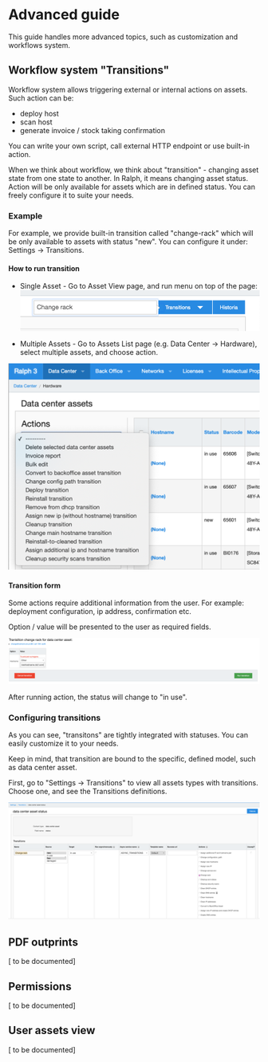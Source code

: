 # Advanced guide

This guide handles more advanced topics, such as customization and workflows system.

## Workflow system "Transitions"

Workflow system allows triggering external or internal actions on assets. Such action can be: 

* deploy host
* scan host
* generate invoice / stock taking confirmation

You can write your own script, call external HTTP endpoint or use built-in action. 

When we think about workflow, we think about "transition" - changing asset state from one state to another. In Ralph, it means changing asset status. Action will be only available for assets which are in defined status. You can freely configure it to suite your needs.


### Example

For example, we provide built-in transition called "change-rack" which will be only available to assets with status "new". You can configure it under: Settings -> Transitions.

#### How to run transition

* Single Asset - Go to Asset View page, and run menu on top of the page:
![](img/transition-example.png)

* Multiple Assets - Go to Assets List page (e.g. Data Center -> Hardware), select multiple assets, and choose action.

![](img/transition-multiple.png)

#### Transition form


Some actions require additional information from the user. For example: deployment configuration, ip address, confirmation etc. 

Option / value will be presented to the user as required fields.

![](img/transition-form.png)

After running action, the status will change to "in use".

### Configuring transitions

As you can see, "transitons" are tightly integrated with statuses. You can easily  customize it to your needs.

Keep in mind, that transition are bound to the specific, defined model, such as data center asset.

First, go to "Settings -> Transitions" to view all assets types with transitions. Choose one, and see the Transitions definitions.

![](img/transition-list.png)


## PDF outprints

[ to be documented]

## Permissions

[ to be documented]

## User assets view

[ to be documented]
